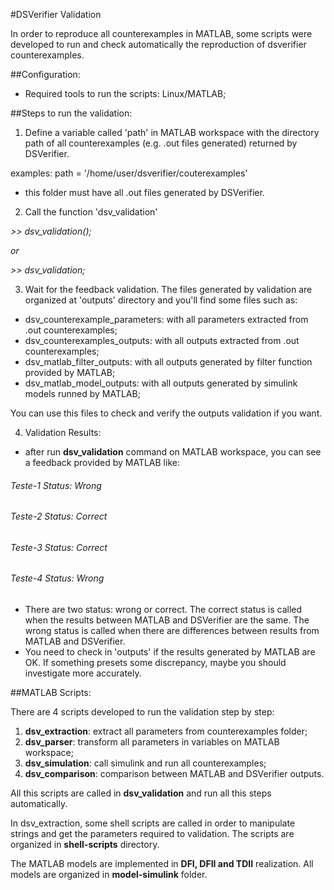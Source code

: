 #DSVerifier Validation

In order to reproduce all counterexamples in MATLAB, some scripts were developed to run and check automatically the reproduction of dsverifier counterexamples.

##Configuration:

* Required tools to run the scripts: Linux/MATLAB;

##Steps to run the validation:

1) Define a variable called 'path' in MATLAB workspace with the directory path of all counterexamples (e.g. .out files generated) returned by DSVerifier.

examples: 
path = '/home/user/dsverifier/couterexamples'

* this folder must have all .out files generated by DSVerifier.

2) Call the function 'dsv_validation'

*>> dsv_validation();*

*or*

*>> dsv_validation;*

3) Wait for the feedback validation. The files generated by validation are organized at 'outputs' directory and you'll find some files such as:

* dsv_counterexample_parameters: with all parameters extracted from .out counterexamples;
* dsv_counterexamples_outputs: with all outputs extracted from .out counterexamples;
* dsv_matlab_filter_outputs: with all outputs generated by filter function provided by MATLAB;
* dsv_matlab_model_outputs: with all outputs generated by simulink models runned by MATLAB;

You can use this files to check and verify the outputs validation if you want.

4) Validation Results:
* after run **dsv_validation** command on MATLAB workspace, you can see a feedback provided by MATLAB like:

###### Teste-1 Status: Wrong
###### Teste-2 Status: Correct
###### Teste-3 Status: Correct
###### Teste-4 Status: Wrong

* There are two status: wrong or correct. The correct status is called when the results between MATLAB and DSVerifier are the same. The wrong status is called when there are differences  between results from MATLAB and DSVerifier.
* You need to check in 'outputs' if the results generated by MATLAB are OK. If something presets some discrepancy, maybe you should investigate more accurately.

##MATLAB Scripts:

There are 4 scripts developed to run the validation step by step:

1. **dsv_extraction**: extract all parameters from counterexamples folder;
2. **dsv_parser**: transform all parameters in variables on MATLAB workspace;
3. **dsv_simulation**: call simulink and run all counterexamples;
4. **dsv_comparison**: comparison between MATLAB and DSVerifier outputs.

All this scripts are called in **dsv_validation** and run all this steps automatically.

In dsv_extraction, some shell scripts are called in order to manipulate strings and get the parameters required to validation. The scripts are organized in **shell-scripts** directory.

The MATLAB models are implemented in **DFI, DFII and TDII** realization. All models are organized in **model-simulink** folder.
